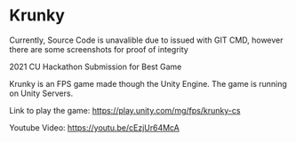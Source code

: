 # Krunky
Currently, Source Code is unavalible due to issued with GIT CMD, however there are some screenshots for proof of integrity

2021 CU Hackathon Submission for Best Game

Krunky is an FPS game made though the Unity Engine. The game is running on Unity Servers.

Link to play the game: https://play.unity.com/mg/fps/krunky-cs 

Youtube Video: https://youtu.be/cEzjUr64McA 
